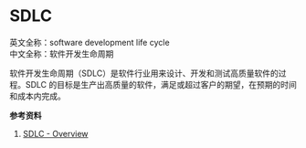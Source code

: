 
# SDLC

英文全称：software development life cycle  
中文全称：软件开发生命周期

软件开发生命周期（SDLC）是软件行业用来设计、开发和测试高质量软件的过程。SDLC 的目标是生产出高质量的软件，满足或超过客户的期望，在预期的时间和成本内完成。

**参考资料**

1. [SDLC - Overview](https://www.tutorialspoint.com/sdlc/sdlc_overview.htm)

